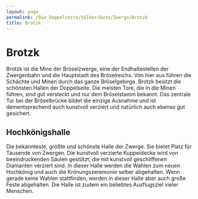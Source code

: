 ```yaml
---
layout: page
permalink: /Die_Doppelseite/Völker/Gute/Zwerge/Brotzk
title: Brotzk
---
```


# Brotzk

Brotzk ist die Mine der Bröselzwerge, eine der Endhaltestellen der Zwergenbahn und die Hauptstadt des Bröselreichs. Von hier aus führen die Schächte und Minen durch das ganze Bröselgebirge. Brotzk besitzt die schönsten Hallen der Doppelseite. Die meisten Tore, die in die Minen führen, sind gut versteckt und nur dem Bröselstamm bekannt. Das zentrale Tor bei der Bröselbrücke bildet die einzige Ausnahme und ist dementsprechend auch kunstvoll verziert und natürlich auch ebenso gut gesichert.

## Hochkönigshalle

Die bekannteste, größte und schönste Halle der Zwerge. Sie bietet Platz für Tausende von Zwergen. Die kunstvoll verzierte Kuppeldecke wird von beeindruckenden Säulen gestützt, die mit kunstvoll geschliffenen Diamanten verziert sind. In dieser Halle werden die Wahlen zum neuen Hochkönig und auch die Krönungszeremonie selber abgehalten. Wenn gerade keine Wahlen stattfinden, werden in dieser Halle aber auch große Feste abgehalten. Die Halle ist zudem ein beliebtes Ausflugsziel vieler Menschen.
